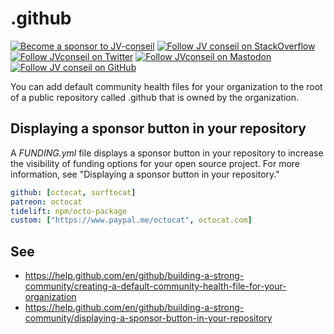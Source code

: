 # .github

[![Become a sponsor to JV-conseil](https://img.shields.io/static/v1?label=Sponsor&message=%E2%9D%A4&logo=GitHub&color=%23fe8e86)](https://github.com/sponsors/JV-conseil "Become a sponsor to JV-conseil")
[![Follow JV conseil on StackOverflow](https://img.shields.io/stackexchange/stackoverflow/r/2477854)](https://stackoverflow.com/users/2477854/jv-conseil "Follow JV conseil on StackOverflow")
[![Follow JVconseil on Twitter](https://img.shields.io/twitter/follow/JVconseil.svg?style=social&logo=twitter)](https://twitter.com/JVconseil "Follow JVconseil on Twitter")
[![Follow JVconseil on Mastodon](https://img.shields.io/mastodon/follow/110950122046692405)](https://mastodon.social/@JVconseil "Follow JVconseil@mastodon.social on Mastodon")
[![Follow JV conseil on GitHub](https://img.shields.io/github/followers/JV-conseil?label=JV-conseil&style=social)](https://github.com/JV-conseil "Follow JV-conseil on GitHub")

You can add default community health files for your organization to the root of a public repository called .github that is owned by the organization.

## Displaying a sponsor button in your repository

A _FUNDING.yml_ file displays a sponsor button in your repository to increase the visibility of funding options for your open source project. For more information, see "Displaying a sponsor button in your repository."

```yml
github: [octocat, surftocat]
patreon: octocat
tidelift: npm/octo-package
custom: ["https://www.paypal.me/octocat", octocat.com]
```

## See

- <https://help.github.com/en/github/building-a-strong-community/creating-a-default-community-health-file-for-your-organization>
- <https://help.github.com/en/github/building-a-strong-community/displaying-a-sponsor-button-in-your-repository>

